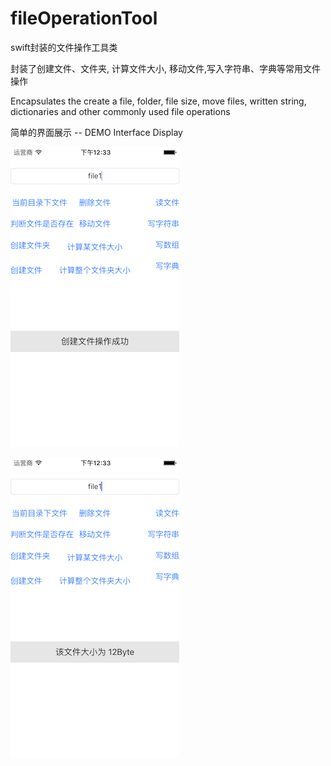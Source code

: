 # fileOperationTool
swift封装的文件操作工具类

封装了创建文件、文件夹, 计算文件大小, 移动文件,写入字符串、字典等常用文件操作

Encapsulates the create a file, folder, file size, move files, written string, dictionaries and other commonly used file operations

简单的界面展示 -- DEMO Interface Display

![image](https://github.com/sunforyou/fileOperationTool/blob/master/CreateFile.png)

![image](https://github.com/sunforyou/fileOperationTool/blob/master/FetchSize.png)

